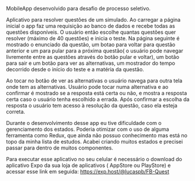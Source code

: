 MobileApp desenvolvido para desafio de processo seletivo.

Aplicativo para resolver questões de um simulado. Ao carregar a página inicial o app faz uma requisição ao banco de dados e recebe todas as questões disponíveis.
O usuário então escolhe quantas questões quer resolver (máximo de 40 questões) e inicia o teste.
Na página seguinte é mostrado o enunciado da questão, um botao para voltar para questão anterior e um para pular para a próxima questão( o usuário pode navegar 
livremente entre as questões através do botão pular e voltar), um botão para sair e um botão para ver as alternativas, um mostrador do tempo decorrido desde o início do teste
e a matéria da questão. 

Ao tocar no botão de ver as alternativas o usuário navega para outra tela onde tem as alternativas. Usuário pode tocar numa alternativa e ao confirmar é mostrado se a resposta
está certa ou não, e mostra a resposta certa caso o usuário tenha escolhido a errada. Após confirmar a escolha da resposta o usuário tem acesso à resolução da questão, caso ela
esteja correta.

Durante o desenvolvimento desse app eu tive dificuldade com o gerenciamento dos estados. Poderia otimizar com o uso de alguma ferramenta como Redux, que ainda não possuo
conhecimento mas está no topo da minha lista de estudos. Acabei criando muitos estados e precisei passar para dentro de muitos componentes. 

Para executar esse aplicativo no seu celular é necessário o download do aplicativo Expo da sua loja de aplicativos ( AppStore ou PlayStore) e acessar esse 
link em seguida: https://exp.host/@lucaspb/FB-Quest

